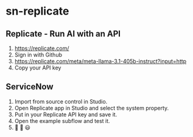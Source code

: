 # sn-replicate

## Replicate - Run AI with an API

1. https://replicate.com/
2. Sign in with Github
3. https://replicate.com/meta/meta-llama-3.1-405b-instruct?input=http
4. Copy your API key

## ServiceNow

1. Import from source control in Studio.
2. Open Replicate app in Studio and select the system property.
3. Put in your Replicate API key and save it.
4. Open the example subflow and test it.
5. 🥳 🍻 😃

